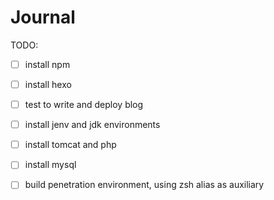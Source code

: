 
# Journal
TODO:
- [ ] install npm
- [ ] install hexo 
- [ ] test to write and deploy blog
- [ ] install jenv and jdk environments
- [ ] install tomcat and php
- [ ] install mysql


- [ ] build penetration environment, using zsh alias as auxiliary